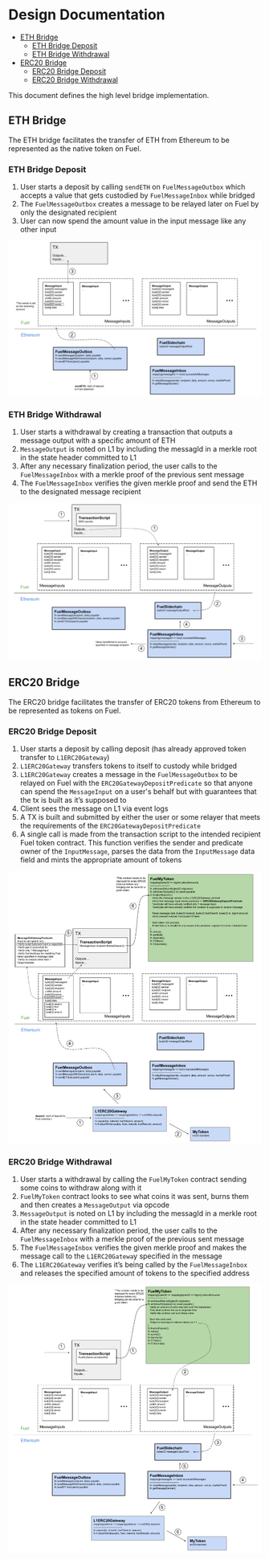 # Design Documentation

- [ETH Bridge](#eth-bridge)
  - [ETH Bridge Deposit](#eth-bridge-deposit)
  - [ETH Bridge Withdrawal](#eth-bridge-withdrawal)
- [ERC20 Bridge](#erc20-bridge)
  - [ERC20 Bridge Deposit](#erc20-bridge-deposit)
  - [ERC20 Bridge Withdrawal](#erc20-bridge-withdrawal)

This document defines the high level bridge implementation.

## ETH Bridge

The ETH bridge facilitates the transfer of ETH from Ethereum to be represented as the native token on Fuel.

### ETH Bridge Deposit

1. User starts a deposit by calling `sendETH` on `FuelMessageOutbox` which accepts a value that gets custodied by `FuelMessageInbox` while bridged
1. The `FuelMessageOutbox` creates a message to be relayed later on Fuel by only the designated recipient
1. User can now spend the amount value in the input message like any other input

![ETH Deposit Diagram](/docs/imgs/FuelMessagingETHDeposit.png)

### ETH Bridge Withdrawal

1. User starts a withdrawal by creating a transaction that outputs a message output with a specific amount of ETH
1. `MessageOutput` is noted on L1 by including the messagId in a merkle root in the state header committed to L1
1. After any necessary finalization period, the user calls to the `FuelMessageInbox` with a merkle proof of the previous sent message
1. The `FuelMessageInbox` verifies the given merkle proof and send the ETH to the designated message recipient

![ETH Withdrawal Diagram](/docs/imgs/FuelMessagingETHWithdraw.png)

## ERC20 Bridge

The ERC20 bridge facilitates the transfer of ERC20 tokens from Ethereum to be represented as tokens on Fuel.

### ERC20 Bridge Deposit

1. User starts a deposit by calling deposit (has already approved token transfer to `L1ERC20Gateway`)
1. `L1ERC20Gateway` transfers tokens to itself to custody while bridged
1. `L1ERC20Gateway` creates a message in the `FuelMessageOutbox` to be relayed on Fuel with the `ERC20GatewayDepositPredicate` so that anyone can spend the `MessageInput` on a user's behalf but with guarantees that the tx is built as it’s supposed to
1. Client sees the message on L1 via event logs
1. A TX is built and submitted by either the user or some relayer that meets the requirements of the `ERC20GatewayDepositPredicate`
1. A single call is made from the transaction script to the intended recipient Fuel token contract. This function verifies the sender and predicate owner of the `InputMessage`, parses the data from the `InputMessage` data field and mints the appropriate amount of tokens

![ERC20 Deposit Diagram](/docs/imgs/FuelMessagingERC20Deposit.png)

### ERC20 Bridge Withdrawal

1. User starts a withdrawal by calling the `FuelMyToken` contract sending some coins to withdraw along with it
1. `FuelMyToken` contract looks to see what coins it was sent, burns them and then creates a `MessageOutput` via opcode
1. `MessageOutput` is noted on L1 by including the messagId in a merkle root in the state header committed to L1
1. After any necessary finalization period, the user calls to the `FuelMessageInbox` with a merkle proof of the previous sent message
1. The `FuelMessageInbox` verifies the given merkle proof and makes the message call to the `L1ERC20Gatewa`y specified in the message
1. The `L1ERC20Gateway` verifies it’s being called by the `FuelMessageInbox` and releases the specified amount of tokens to the specified address

![ERC20 Withdrawal Diagram](/docs/imgs/FuelMessagingERC20Withdraw.png)
